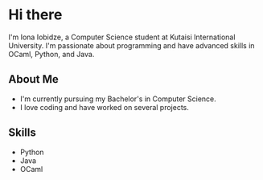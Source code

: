 # Hi there 

I'm Iona Iobidze, a Computer Science student at Kutaisi International University. I'm passionate about programming and have advanced skills in OCaml, Python, and Java.

## About Me

- I'm currently pursuing my Bachelor's in Computer Science.
- I love coding and have worked on several projects.
 
## Skills

- Python
- Java
- OCaml
